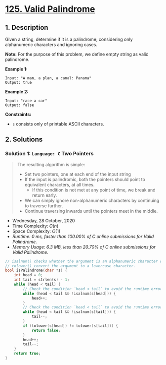 # [125. Valid Palindrome](https://leetcode.com/problems/valid-palindrome/)

## 1. Description

Given a string, determine if it is a palindrome, considering only alphanumeric characters and ignoring cases.

**Note:** For the purpose of this problem, we define empty string as valid palindrome.

**Example 1:**

```
Input: "A man, a plan, a canal: Panama"
Output: true
```

**Example 2:**

```
Input: "race a car"
Output: false
```

**Constraints:**

- `s` consists only of printable ASCII characters.

## 2. Solutions

### Solution 1: `Language: C` Two Pointers

> The resulting algorithm is simple:
>
> - Set two pointers, one at each end of the input string
> - If the input is palindromic, both the pointers should point to equivalent characters, at all times.
>   - If this condition is not met at any point of time, we break and return early.
> - We can simply ignore non-alphanumeric characters by continuing to traverse further.
> - Continue traversing inwards until the pointers meet in the middle.

- Wednesday, 28 October, 2020
- Time Complexity: $O(n)$
- Space Complexity: $O(1)$
- *Runtime: 0 ms, faster than 100.00% of C online submissions for Valid Palindrome.*
- *Memory Usage: 6.3 MB, less than 20.70% of C online submissions for Valid Palindrome.*

```C
// isalnum() checks whether the argument is an alphanumeric character or not.
// tolower() convert the argument to a lowercase character.
bool isPalindrome(char *s) {
    int head = 0;
    int tail = strlen(s) - 1;
    while (head < tail) {
        // Check the condition `head < tail` to avoid the runtime error.
        while (head < tail && !isalnum(s[head])) {
            head++;
        }
        // Check the condition `head < tail` to avoid the runtime error.
        while (head < tail && !isalnum(s[tail])) {
            tail--;
        }
        if (tolower(s[head]) != tolower(s[tail])) {
            return false;
        }
        head++;
        tail--;
    }
    return true;
}
```
